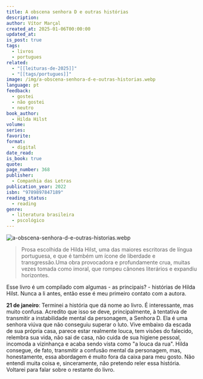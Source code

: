 ```yaml
---
title: A obscena senhora D e outras histórias
description: 
author: Vítor Marçal
created_at: 2025-01-06T00:00:00
updated_at: 
is_post: true
tags:
  - livros
  - portugues
related:
  - "[[leituras-de-2025]]"
  - "[[tags/portugues]]"
image: /img/a-obscena-senhora-d-e-outras-historias.webp
language: pt
feedback:
  - gostei
  - não gostei
  - neutro
book_author:
  - Hilda Hilst
volume: 
series: 
favorite: 
format:
  - digital
date_read: 
is_book: true
quote: 
page_number: 368
publisher:
  - Companhia das Letras
publication_year: 2022
isbn: "9789897847189"
reading_status:
  - reading
genre:
  - literatura brasileira
  - pscológico
---
```

![a-obscena-senhora-d-e-outras-historias.webp](img/a-obscena-senhora-d-e-outras-historias.webp)

>Prosa escolhida de Hilda Hilst, uma das maiores escritoras de língua portuguesa, e que é também um ícone de liberdade e transgressão.Uma obra provocadora e profundamente crua, muitas vezes tomada como imoral, que rompeu cânones literários e expandiu horizontes.

Esse livro é um compilado com algumas - as principais? - histórias de Hilda Hilst. Nunca a li antes, então esse é meu primeiro contato com a autora.

**21 de janeiro**: Terminei a história que dá nome ao livro. É interessante, mas muito confusa. Acredito que isso se deve, principalmente, à tentativa de transmitir a instabilidade mental da personagem, a Senhora D. Ela é uma senhora viúva que não conseguiu superar o luto. Vive embaixo da escada de sua própria casa, parece estar realmente louca, tem visões do falecido, relembra sua vida, não sai de casa, não cuida de sua higiene pessoal, incomoda a vizinhança e acaba sendo vista como "a louca da rua". Hilda consegue, de fato, transmitir a confusão mental da personagem, mas, honestamente, essa abordagem é muito fora da caixa para meu gosto. Não entendi muita coisa e, sinceramente, não pretendo reler essa história. Voltarei para falar sobre o restante do livro.